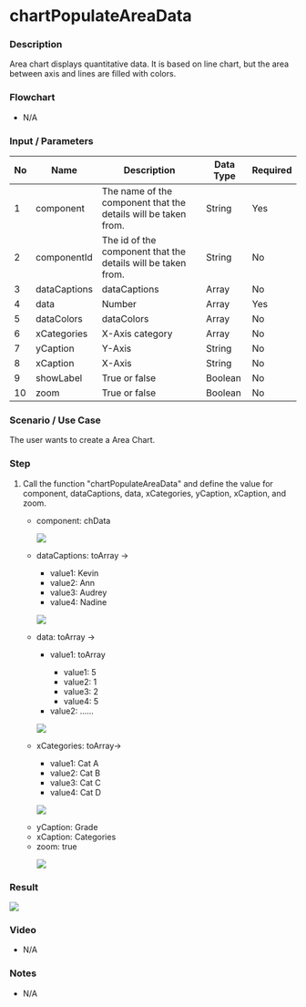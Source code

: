 # chartPopulateAreaData

### Description

Area chart displays quantitative data. It is based on line chart, but the area between axis and lines are filled with colors.

### Flowchart

- N/A 

### Input / Parameters

| No | Name | Description | Data Type | Required |
| ------ | ------ | ------ |------ | ------ |
| 1 | component | The name of the component that the details will be taken from. | String | Yes |
| 2 | componentId | The id of the component that the details will be taken from. | String | No |
| 3 | dataCaptions | dataCaptions | Array | No |
| 4 | data | Number | Array | Yes |
| 5 | dataColors | dataColors | Array | No |
| 6 | xCategories | X-Axis category | Array | No |
| 7 | yCaption | Y-Axis | String | No |
| 8 | xCaption | X-Axis | String | No |
| 9 | showLabel | True or false | Boolean | No |
| 10 | zoom | True or false | Boolean | No |

### Scenario / Use Case

The user wants to create a Area Chart.

### Step

1. Call the function "chartPopulateAreaData" and define the value           for component, dataCaptions, data, xCategories, yCaption, xCaption,      and zoom.
   <br>
   <ul>
   <li>component: chData</li>
  
   ![](../../../../document/function/Chart/chartPopulateAreaData/chartPopulateAreaData-step-1.png?raw=true)
   
   <li>dataCaptions: toArray -></li> 
                            <ul>
                            <li>value1: Kevin </li>
                            <li>value2: Ann  </li>
                            <li>value3: Audrey  </li>
                            <li>value4: Nadine </li> 
                            </ul>
   
   ![](../../../../document/function/Chart/chartPopulateAreaData/chartPopulateAreaData-step-2.png?raw=true)
   
   </li><li>data: toArray -></li> 
                          <ul>
                          <li>value1: toArray </li>
                          <ul>
                          <li>value1: 5 </li>
                          <li>value2: 1 </li>
                          <li>value3: 2 </li>
                          <li>value4: 5 </li>
                          </ul>
                          <li>value2: ...... </li>
                          </ul>
   
   ![](../../../../document/function/Chart/chartPopulateAreaData/chartPopulateAreaData-step-3.png?raw=true)
   
   <li>xCategories: toArray-></li>
                            <ul>
                            <li>value1: Cat A </li>
                            <li>value2: Cat B </li>
                            <li>value3: Cat C </li>
                            <li>value4: Cat D </li> 
                            </ul>
   
   ![](../../../../document/function/Chart/chartPopulateAreaData/chartPopulateAreaData-step-4.png?raw=true)
   
   <li>yCaption: Grade</li>
   <li>xCaption: Categories</li>
   <li>zoom: true</li>
   
   ![](../../../../document/function/Chart/chartPopulateAreaData/chartPopulateAreaData-step-5.png?raw=true)
   
   
### Result

![](../../../../document/function/Chart/chartPopulateAreaData/chartPopulateAreaData-result-1.png?raw=true)
### Video

- N/A

<!--[![Video](http://i.imgur.com/Ot5DWAW.png)](https://youtu.be/StTqXEQ2l-Y?t=35s)-->

### Notes

- N/A